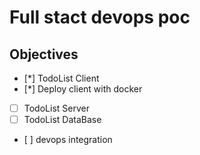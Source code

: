
# Full stact devops poc

## Objectives

* [*] TodoList Client
* [*] Deploy client with docker
* [ ] TodoList Server
* [ ] TodoList DataBase
* [ ] devops integration